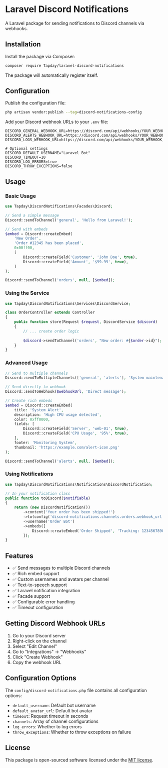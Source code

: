# Laravel Discord Notifications

A Laravel package for sending notifications to Discord channels via webhooks.

## Installation

Install the package via Composer:

```bash
composer require Tapday/laravel-discord-notifications
```

The package will automatically register itself.

## Configuration

Publish the configuration file:

```bash
php artisan vendor:publish --tag=discord-notifications-config
```

Add your Discord webhook URLs to your `.env` file:

```env
DISCORD_GENERAL_WEBHOOK_URL=https://discord.com/api/webhooks/YOUR_WEBHOOK_ID/YOUR_WEBHOOK_TOKEN
DISCORD_ALERTS_WEBHOOK_URL=https://discord.com/api/webhooks/YOUR_WEBHOOK_ID/YOUR_WEBHOOK_TOKEN
DISCORD_LOGS_WEBHOOK_URL=https://discord.com/api/webhooks/YOUR_WEBHOOK_ID/YOUR_WEBHOOK_TOKEN

# Optional settings
DISCORD_DEFAULT_USERNAME="Laravel Bot"
DISCORD_TIMEOUT=10
DISCORD_LOG_ERRORS=true
DISCORD_THROW_EXCEPTIONS=false
```

## Usage

### Basic Usage

```php
use Tapday\DiscordNotifications\Facades\Discord;

// Send a simple message
Discord::sendToChannel('general', 'Hello from Laravel!');

// Send with embeds
$embed = Discord::createEmbed(
    'New Order',
    'Order #12345 has been placed',
    0x00ff00,
    [
        Discord::createField('Customer', 'John Doe', true),
        Discord::createField('Amount', '$99.99', true),
    ]
);

Discord::sendToChannel('orders', null, [$embed]);
```

### Using the Service

```php
use Tapday\DiscordNotifications\Services\DiscordService;

class OrderController extends Controller
{
    public function store(Request $request, DiscordService $discord)
    {
        // ... create order logic
        
        $discord->sendToChannel('orders', "New order: #{$order->id}");
    }
}
```

### Advanced Usage

```php
// Send to multiple channels
Discord::sendToMultipleChannels(['general', 'alerts'], 'System maintenance in 5 minutes');

// Send directly to webhook
Discord::sendToWebhook($webhookUrl, 'Direct message');

// Create rich embeds
$embed = Discord::createEmbed(
    title: 'System Alert',
    description: 'High CPU usage detected',
    color: 0xff0000,
    fields: [
        Discord::createField('Server', 'web-01', true),
        Discord::createField('CPU Usage', '95%', true),
    ],
    footer: 'Monitoring System',
    thumbnail: 'https://example.com/alert-icon.png'
);

Discord::sendToChannel('alerts', null, [$embed]);
```

### Using Notifications

```php
use Tapday\DiscordNotifications\Notifications\DiscordNotification;

// In your notification class
public function toDiscord($notifiable)
{
    return (new DiscordNotification())
        ->content('Your order has been shipped!')
        ->to(config('discord-notifications.channels.orders.webhook_url'))
        ->username('Order Bot')
        ->embeds([
            Discord::createEmbed('Order Shipped', 'Tracking: 1234567890')
        ]);
}
```

## Features

- ✅ Send messages to multiple Discord channels
- ✅ Rich embed support
- ✅ Custom usernames and avatars per channel
- ✅ Text-to-speech support
- ✅ Laravel notification integration
- ✅ Facade support
- ✅ Configurable error handling
- ✅ Timeout configuration

## Getting Discord Webhook URLs

1. Go to your Discord server
2. Right-click on the channel
3. Select "Edit Channel"
4. Go to "Integrations" → "Webhooks"
5. Click "Create Webhook"
6. Copy the webhook URL

## Configuration Options

The `config/discord-notifications.php` file contains all configuration options:

- `default_username`: Default bot username
- `default_avatar_url`: Default bot avatar
- `timeout`: Request timeout in seconds
- `channels`: Array of channel configurations
- `log_errors`: Whether to log errors
- `throw_exceptions`: Whether to throw exceptions on failure

## License

This package is open-sourced software licensed under the [MIT license](LICENSE).
